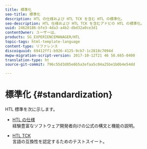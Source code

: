 ```yaml
---
title: 標準化
seo-title: 標準化
description: HTL の仕様および HTL TCK を含む HTL の標準化。
seo-description: HTL 仕様および HTL TCK を含むアドビの HTL の標準化。
uuid: 24620186-bfe3-4da3-a4b2-dbd32a0ce3d1
contentOwner: ユーザーは、
products: SG_EXPERIENCEMANAGER/HTL
topic-tags: html-template-language
content-type: リファレンス
discoiquuid: 69412ff1-b926-4125-9cb7-1c2818c7094d
mwpw-migration-script-version: 2017-10-12T21 46 58.665-0400
translation-type: ht
source-git-commit: 796c55d3d85e6b5a3efaa5c04a25be1b0b4e54dd

---
```



# 標準化 {#standardization}

HTL 標準を次に示します。

* [HTL の仕様](https://github.com/Adobe-Marketing-Cloud/sightly-spec)\
   経験豊富なソフトウェア開発者向けの公式の構文と機能の説明。

* [HTL TCK](https://github.com/Adobe-Marketing-Cloud/sightly-tck)\
   言語の互換性を認定するためのテストスイート。
